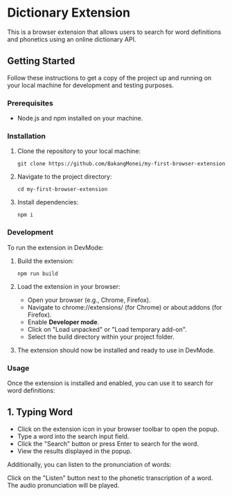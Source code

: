 # Dictionary Extension

This is a browser extension that allows users to search for word definitions and phonetics using an online dictionary API.

## Getting Started

Follow these instructions to get a copy of the project up and running on your local machine for development and testing purposes.

### Prerequisites

- Node.js and npm installed on your machine.

### Installation

1. Clone the repository to your local machine:

   ```
   git clone https://github.com/BakangMonei/my-first-browser-extension
   ```

2. Navigate to the project directory:
    ```
    cd my-first-browser-extension
    ```

3. Install dependencies:
     ```
    npm i
    ```

### Development

To run the extension in DevMode:

1. Build the extension:
    ```
    npm run build
    ```

2. Load the extension in your browser:

    - Open your browser (e.g., Chrome, Firefox).
    - Navigate to chrome://extensions/ (for Chrome) or about:addons (for Firefox).
    - Enable **Developer mode**.
    - Click on "Load unpacked" or "Load temporary add-on".
    - Select the build directory within your project folder.


3. The extension should now be installed and ready to use in DevMode.

### Usage
Once the extension is installed and enabled, you can use it to search for word definitions:

## 1. Typing Word
- Click on the extension icon in your browser toolbar to open the popup.
- Type a word into the search input field.
- Click the "Search" button or press Enter to search for the word.
- View the results displayed in the popup.

Additionally, you can listen to the pronunciation of words:

Click on the "Listen" button next to the phonetic transcription of a word.
The audio pronunciation will be played.
